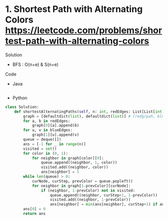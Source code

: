 # 1. Shortest Path with Alternating Colors https://leetcode.com/problems/shortest-path-with-alternating-colors

Solution

- BFS : O(n+e) & S(n+e)

Code

- Java

```java

```

- Python

```python
class Solution:
    def shortestAlternatingPaths(self, n: int, redEdges: List[List[int]], blueEdges: List[List[int]]) -> List[int]:
        graph = [defaultdict(list), defaultdict(list)] # [redgrpah, bluegraph]
        for a, b in redEdges:
            graph[0][a].append(b)
        for u, v in blueEdges:
            graph[1][u].append(v)
        queue = deque([])
        ans = [-1 for _ in range(n)]
        visited = set()
        for color in (0, 1):
            for neighbor in graph[color][0]:
                queue.append((neighbor, 1, color))
                visited.add((neighbor, color))
                ans[neighbor] = 1
        while len(queue) > 0:
            curNode, curStep, prevColor = queue.popleft()
            for neighbor in graph[1-prevColor][curNode]:
                if (neighbor, 1-prevColor) not in visited:
                    queue.append((neighbor, curStep+1, 1-prevColor))
                    visited.add((neighbor, 1-prevColor))
                    ans[neighbor] = min(ans[neighbor], curStep+1) if ans[neighbor] != -1 else curStep+1
        ans[0] = 0
        return ans
```